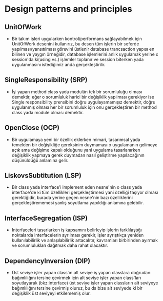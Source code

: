 # Design patterns and principles

 ## UnitOfWork 
  - Bir takım işleri uygularken kontrol/performans sağlayabilmek için UnitOfWork desenini kullanırız, bu desen tüm işlerin bir seferde yapılması/yansıtılması görevini üstlenir database trancsaction yapısı en bilinen ve yaygın örneğidir, database işlemlerini anlık uygulamak yerine o session'da ki(using vs.) işlemler toplanır ve session biterken yada uygulanmasını istediğimiz anda gerçekleştirilir.
## SingleResponsibility (SRP)
  - İşi yapan method class yada modulün tek bir sorumluluğu olması demektir, eğer o sorumluluk harici bir değişiklik yapılması gerekiyor ise Single responsibility prensibini doğru uygulayamamışız demektir, doğru uygulanmış olması her bir sorumluluk için onu gerçekleştiren bir method class yada module olması demektir.
## OpenClose (OCP)
  - Bir uygulamaya yeni bir özellik eklerken mimari, tasarımsal yada temelden bir değişikliğe gereksinim duymaması o uygulamanın gelimeye açık ama değişime kapalı olduğunu yani uygulama tasarlanırken değişiklik yapmaya gerek duymadan nasıl geliştirme yapılacağının düşünüldüğü anlamına gelir.
## LiskovsSubtitution (LSP)
  - Bir class yada interface'i implement eden nesne'nin o class yada interface'de ki tüm özellikleri gerçekleştirmesi yani özelliği taşıyor olması gerektiğidir, burada yerine geçen nesne'nin bazı özelliklerini gerçekleştirememesi yanlış soyutlama yapıldığı anlamına gelebilir.
## InterfaceSegregation (ISP)
  - Interfaceleri tasarlarken iş kapsamını belirleyip işlerin farklılaştığı noktalarda interfacelerin ayrılması gerekir, işler ayrıştıkça yeniden kullanılabilirlik ve anlaşılabilirlik artacaktır, kavramları birbirinden ayırmak ve sorumlulukları dağıtmak daha rahat olacaktır.
## DependencyInversion (DIP)
  - Üst seviye işler yapan class'ın alt seviye iş yapan classlara doğrudan bağımlılığını tersine çevirmek için alt seviye işler yapan class'ları soyutlayarak (bkz:interface) üst seviye işler yapan classların alt seviyeye bağımlılığını tersine çevirmiş oluruz, bu da bize alt seviyede ki bir değişiklik üst seviyeyi etkilememiş olur. 
